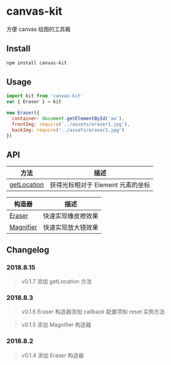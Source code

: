 # canvas-kit
方便 canvas 绘图的工具箱

## Install
```bash
npm install canvas-kit
```

## Usage
```js
import kit from 'canvas-kit'
var { Eraser } = kit

new Eraser({
  container: document.getElementById('aa'),
  frontImg: require('../assets/eraser1.jpg'),
  backImg: require('../assets/eraser2.jpg')
})
```

## API
方法 | 描述
--- | ---
[getLocation](https://github.com/hamger/canvas-demo/tree/master/src/util) | 获得光标相对于 Element 元素的坐标

构造器 | 描述
--- | ---
[Eraser](https://github.com/hamger/canvas-demo/tree/master/src/eraser) | 快速实现橡皮擦效果
[Magnifier](https://github.com/hamger/canvas-demo/tree/master/src/magnifier) | 快速实现放大镜效果

## Changelog
### 2018.8.15
> v0.1.7 添加 getLocation 方法

### 2018.8.3
> v0.1.6 Eraser 构造器添加 callback 配置项和 reset 实例方法

> v0.1.5 添加 Magnifier 构造器

### 2018.8.2
> v0.1.4 添加 Eraser 构造器